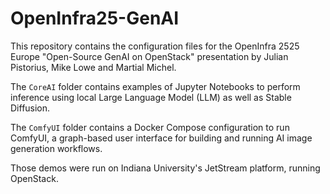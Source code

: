 # OpenInfra25-GenAI

This repository contains the configuration files for the OpenInfra 2525 Europe "Open-Source GenAI on OpenStack" presentation by Julian Pistorius, Mike Lowe and Martial Michel.

The `CoreAI` folder contains examples of Jupyter Notebooks to perform inference using local Large Language Model (LLM) as well as Stable Diffusion.

The `ComfyUI` folder contains a Docker Compose configuration to run ComfyUI, a graph-based user interface for building and running AI image generation workflows.

Those demos were run on Indiana University's JetStream platform, running OpenStack.
